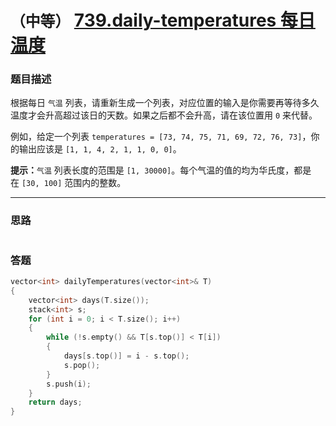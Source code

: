 # `（中等）` [739.daily-temperatures 每日温度](https://leetcode-cn.com/problems/daily-temperatures/)

### 题目描述
<p>根据每日 <code>气温</code> 列表，请重新生成一个列表，对应位置的输入是你需要再等待多久温度才会升高超过该日的天数。如果之后都不会升高，请在该位置用&nbsp;<code>0</code> 来代替。</p>

<p>例如，给定一个列表&nbsp;<code>temperatures = [73, 74, 75, 71, 69, 72, 76, 73]</code>，你的输出应该是&nbsp;<code>[1, 1, 4, 2, 1, 1, 0, 0]</code>。</p>

<p><strong>提示：</strong><code>气温</code> 列表长度的范围是&nbsp;<code>[1, 30000]</code>。每个气温的值的均为华氏度，都是在&nbsp;<code>[30, 100]</code>&nbsp;范围内的整数。</p>





---
### 思路
``` 
```


### 答题
``` C++
vector<int> dailyTemperatures(vector<int>& T)
{
	vector<int> days(T.size());
	stack<int> s;
	for (int i = 0; i < T.size(); i++)
	{
		while (!s.empty() && T[s.top()] < T[i])
		{
			days[s.top()] = i - s.top();
			s.pop();
		}
		s.push(i);
	}
	return days;
}
``` 
